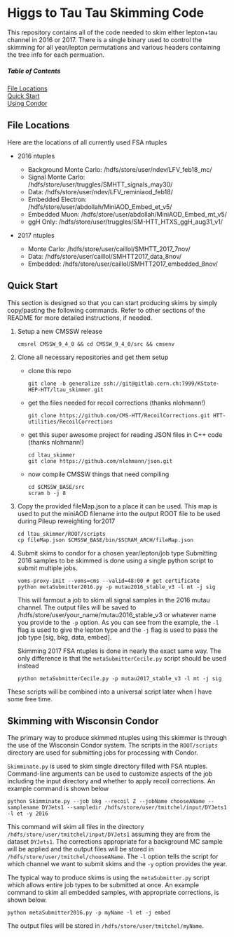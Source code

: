 # Higgs to Tau Tau Skimming Code

This repository contains all of the code needed to skim either lepton+tau channel in 2016 or 2017. There is a single binary used to control the skimming for all year/lepton permutations and various headers containing the tree info for each permuation.

##### Table of Contents
[File Locations](#files) <br/>
[Quick Start](#quickstart) <br/>
[Using Condor](#condor) <br/>

<a name="files"/>

## File Locations

Here are the locations of all currently used FSA ntuples
- 2016 ntuples
    - Background Monte Carlo: /hdfs/store/user/ndev/LFV_feb18_mc/
    - Signal Monte Carlo: /hdfs/store/user/truggles/SMHTT_signals_may30/
    - Data: /hdfs/store/user/ndev/LFV_reminiaod_feb18/
    - Embedded Electron: /hdfs/store/user/abdollah/MiniAOD_Embed_et_v5/
    - Embedded Muon: /hdfs/store/user/abdollah/MiniAOD_Embed_mt_v5/
    - ggH Only: /hdfs/store/user/truggles/SM-HTT_HTXS_ggH_aug31_v1/

- 2017 ntuples
    - Monte Carlo: /hdfs/store/user/caillol/SMHTT_2017_7nov/
    - Data: /hdfs/store/user/caillol/SMHTT2017_data_8nov/
    - Embedded: /hdfs/store/user/caillol/SMHTT2017_embedded_8nov/

<a name="quickstart"/>

## Quick Start

This section is designed so that you can start producing skims by simply copy/pasting the following commands. Refer to other sections of the README for more detailed instructions, if needed.

1. Setup a new CMSSW release
    ```
    cmsrel CMSSW_9_4_0 && cd CMSSW_9_4_0/src && cmsenv
    ```
2. Clone all necessary repositories and get them setup
    - clone this repo
        ```
        git clone -b generalize ssh://git@gitlab.cern.ch:7999/KState-HEP-HTT/ltau_skimmer.git
        ```
    - get the files needed for recoil corrections (thanks nlohmann!)
        ```
        git clone https://github.com/CMS-HTT/RecoilCorrections.git HTT-utilities/RecoilCorrections
        ```
    - get this super awesome project for reading JSON files in C++ code (thanks nlohmann!)
        ```
        cd ltau_skimmer
        git clone https://github.com/nlohmann/json.git
        ```
    - now compile CMSSW things that need compiling
        ```
        cd $CMSSW_BASE/src
        scram b -j 8
        ```
3. Copy the provided fileMap.json to a place it can be used. This map is used to put the miniAOD filename into the output ROOT file to be used during Pileup reweighting for2017
    ```
    cd ltau_skimmer/ROOT/scripts
    cp fileMap.json $CMSSW_BASE/bin/$SCRAM_ARCH/fileMap.json
    ```
4. Submit skims to condor for a chosen year/lepton/job type
Submitting 2016 samples to be skimmed is done using a single python script to submit multiple jobs.
    ```
    voms-proxy-init --voms=cms --valid=48:00 # get certificate
    python metaSubmitter2016.py -p mutau2016_stable_v3 -l mt -j sig
    ```
    This will farmout a job to skim all signal samples in the 2016 mutau channel. The output files will be saved to /hdfs/store/user/your_name/mutau2016_stable_v3 or whatever name you provide to the `-p` option. As you can see from the example, the `-l` flag is used to give the lepton type and the `-j` flag is used to pass the job type [sig, bkg, data, embed].

    Skimming 2017 FSA ntuples is done in nearly the exact same way. The only difference is that the `metaSubmitterCecile.py` script should be used instead
    ```
    python metaSubmitterCecile.py -p mutau2017_stable_v3 -l mt -j sig
    ```

These scripts will be combined into a universal script later when I have some free time.

<a name="condor"/>

## Skimming with Wisconsin Condor
The primary way to produce skimmed ntuples using this skimmer is through the use of the Wisconsin Condor system. The scripts in the `ROOT/scripts` directory are used for submitting jobs for processing with Condor.

`Skimminate.py` is used to skim single directory filled with FSA ntuples. Command-line arguments can be used to customize aspects of the job including the input directory and whether to apply recoil corrections. An example command is shown below

```
python Skimminate.py --job bkg --recoil Z --jobName chooseAName --samplename DYJets1 --sampledir /hdfs/store/user/tmitchel/input/DYJets1 -l et -y 2016
```

This command will skim all files in the directory `/hdfs/store/user/tmitchel/input/DYJets1` assuming they are from the dataset `DYJets1`. The corrections appropriate for a background MC sample will be applied and the output files will be stored in `/hdfs/store/user/tmitchel/chooseAName`. The `-l` option tells the script for which channel we want to submit skims and the `-y` option provides the year.

The typical way to produce skims is using the `metaSubmitter.py` script which allows entire job types to be submitted at once. An example command to skim all embedded samples, with appropriate corrections, is shown below.

```
python metaSubmitter2016.py -p myName -l et -j embed
```

The output files will be stored in `/hdfs/store/user/tmitchel/myName`.

